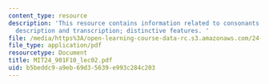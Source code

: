```yaml
---
content_type: resource
description: 'This resource contains information related to consonants: articulatory
  description and transcription; distinctive features. '
file: /media/https%3A/open-learning-course-data-rc.s3.amazonaws.com/24-901-language-and-its-structure-i-phonology-fall-2010/b5beddc9a9eb69d35639e993c284c203_MIT24_901F10_lec02.pdf
file_type: application/pdf
resourcetype: Document
title: MIT24_901F10_lec02.pdf
uid: b5beddc9-a9eb-69d3-5639-e993c284c203
---
```

